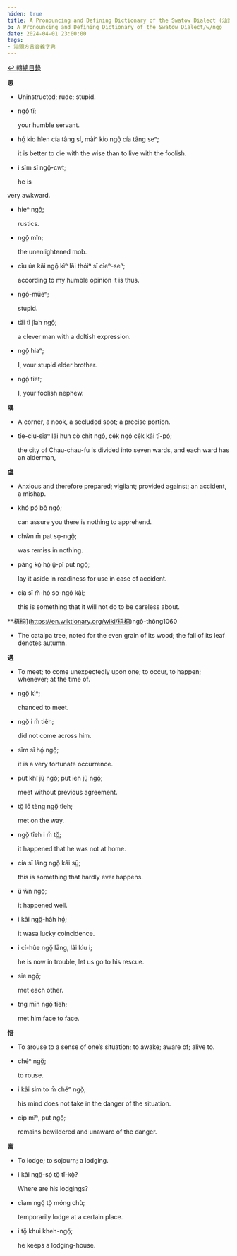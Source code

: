 ```yaml
---
hiden: true
title: A Pronouncing and Defining Dictionary of the Swatow Dialect (汕頭方言音義字典) / ngo̤
p: A_Pronouncing_and_Defining_Dictionary_of_the_Swatow_Dialect/w/ngo̤
date: 2024-04-01 23:00:00
tags: 
- 汕頭方言音義字典
---
```


[↩️ 轉總目錄](/A_Pronouncing_and_Defining_Dictionary_of_the_Swatow_Dialect)


**愚**
- Uninstructed; rude; stupid.

- ngô̤ tĭ;

  your humble servant.

- hó̤ kio hîen cía tâng sí, màiⁿ kio ngô̤ cía tâng seⁿ;

  it is better to die with the wise than to live with the foolish.

- i sĭm sĭ ngô̤-cwt;

  he is

 very awkward.

- hieⁿ ngô̤;

  rustics.

- ngô̤ mîn;

  the unenlightened mob.

- cĭu úa kâi ngô̤ kìⁿ lâi thóiⁿ sĭ cìeⁿ-seⁿ;

  according to my humble opinion it is thus.

- ngô̤-mŭeⁿ;

  stupid.

- tăi tì jîah ngô̤;

  a clever man with a doltish expression.

- ngô̤ hiaⁿ;

  I, vour stupid elder brother.

- ngô̤ tîet;

  I, your foolish nephew.

**隅**
- A corner, a nook, a secluded spot; a precise portion.

- tîe-ciu-sîaⁿ lăi hun cò̤ chit ngô̤, cêk ngô̤ cêk kâi tī-pó̤;

  the city of Chau-chau-fu is divided into seven wards, and each ward has an alderman,

**虞**
- Anxious and therefore prepared; vigilant; provided against; an accident, a mishap.

- khó̤ pó̤ bô̤ ngô̤;

  can assure you there is nothing to apprehend.

- chŵn m̄ pat so̤-ngô̤;

  was remiss in nothing.

- pàng kò̤ hó̤ ṳ̆-pĭ put ngô̤;

  lay it aside in readiness for use in case of accident.

- cía sĭ m̄-hó̤ so̤-ngô̤ kâi;

  this is something that it will not do to be careless about.

**梧桐](https://en.wiktionary.org/wiki/梧桐)ngô̤-thông1060
- The catalpa tree, noted for the even grain of its wood; the fall of its leaf denotes autumn.

**遇**
- To meet; to come unexpectedly upon one; to occur, to happen; whenever; at the time of.

- ngŏ̤ kìⁿ;

  chanced to meet.

- ngŏ̤ i m̄ tiêh;

  did not come across him.

- sĭm sĭ hó̤ ngŏ̤;

  it is a very fortunate occurrence.

- put khî jṳ̂ ngŏ̤; put ieh jṳ̂ ngŏ̤;

  meet without previous agreement.

- tŏ̤ lō tèng ngŏ̤ tîeh;

  met on the way.

- ngŏ̤ tîeh i m̄ tŏ̤;

  it happened that he was not at home.

- cía sĭ lâng ngŏ̤ kâi sṳ̄;

  this is something that hardly ever happens.

- ŭ ŵn ngŏ̤;

  it happened well.

- i kâi ngŏ̤-hâh hó̤;

  it wasa lucky coincidence.

- i cí-hûe ngŏ̤ lāng, lâi kìu i;

  he is now in trouble, let us go to his rescue.

- sie ngŏ̤;

  met each other.

- tng mīn ngŏ̤ tîeh;

  met him face to face.

**悟**
- To arouse to a sense of one’s situation; to awake; aware of; alive to.

- chéⁿ ngŏ̤;

  to rouse.

- i kâi sim to m̄ chéⁿ ngŏ̤;

  his mind does not take in the danger of the situation.

- cip mîⁿ, put ngŏ̤;

  remains bewildered and unaware of the danger.

**寓**
- To lodge; to sojourn; a lodging.

- i kâi ngŏ̤-só̤ tŏ̤ tī-kò̤?

  Where are his lodgings?

- cĭam ngŏ̤ tŏ̤ móng chù;

  temporarily lodge at a certain place.

- i tŏ̤ khui kheh-ngŏ̤;

  he keeps a lodging-house.